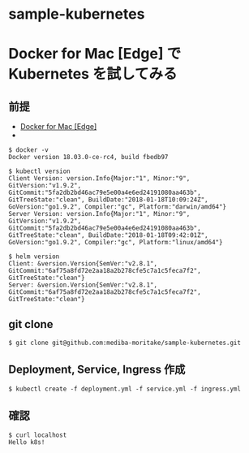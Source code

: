 # sample-kubernetes

# Docker for Mac [Edge] で Kubernetes を試してみる

## 前提
- [Docker for Mac [Edge]](https://docs.docker.com/docker-for-mac/install/#download-docker-for-mac)
- 
```shell
$ docker -v
Docker version 18.03.0-ce-rc4, build fbedb97

$ kubectl version
Client Version: version.Info{Major:"1", Minor:"9", GitVersion:"v1.9.2", GitCommit:"5fa2db2bd46ac79e5e00a4e6ed24191080aa463b", GitTreeState:"clean", BuildDate:"2018-01-18T10:09:24Z", GoVersion:"go1.9.2", Compiler:"gc", Platform:"darwin/amd64"}
Server Version: version.Info{Major:"1", Minor:"9", GitVersion:"v1.9.2", GitCommit:"5fa2db2bd46ac79e5e00a4e6ed24191080aa463b", GitTreeState:"clean", BuildDate:"2018-01-18T09:42:01Z", GoVersion:"go1.9.2", Compiler:"gc", Platform:"linux/amd64"}

$ helm version
Client: &version.Version{SemVer:"v2.8.1", GitCommit:"6af75a8fd72e2aa18a2b278cfe5c7a1c5feca7f2", GitTreeState:"clean"}
Server: &version.Version{SemVer:"v2.8.1", GitCommit:"6af75a8fd72e2aa18a2b278cfe5c7a1c5feca7f2", GitTreeState:"clean"}
```

## git clone
```shell
$ git clone git@github.com:mediba-moritake/sample-kubernetes.git
```

## Deployment, Service, Ingress 作成
```shell
$ kubectl create -f deployment.yml -f service.yml -f ingress.yml
```

## 確認
```shell
$ curl localhost
Hello k8s!
```
